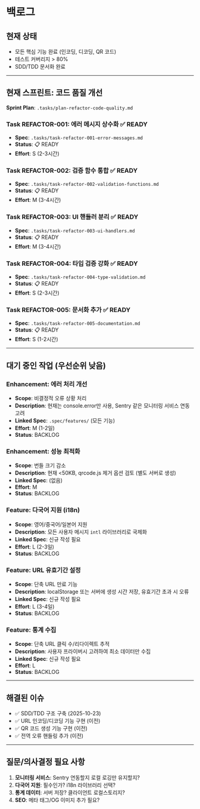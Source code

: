 # 백로그

## 현재 상태
- 모든 핵심 기능 완료 (인코딩, 디코딩, QR 코드)
- 테스트 커버리지 > 80%
- SDD/TDD 문서화 완료

---

## 현재 스프린트: 코드 품질 개선

**Sprint Plan**: `.tasks/plan-refactor-code-quality.md`

### Task REFACTOR-001: 에러 메시지 상수화 ✅ READY
- **Spec**: `.tasks/task-refactor-001-error-messages.md`
- **Status**: 📋 READY
- **Effort**: S (2-3시간)

### Task REFACTOR-002: 검증 함수 통합 ✅ READY
- **Spec**: `.tasks/task-refactor-002-validation-functions.md`
- **Status**: 📋 READY
- **Effort**: M (3-4시간)

### Task REFACTOR-003: UI 핸들러 분리 ✅ READY
- **Spec**: `.tasks/task-refactor-003-ui-handlers.md`
- **Status**: 📋 READY
- **Effort**: M (3-4시간)

### Task REFACTOR-004: 타입 검증 강화 ✅ READY
- **Spec**: `.tasks/task-refactor-004-type-validation.md`
- **Status**: 📋 READY
- **Effort**: S (2-3시간)

### Task REFACTOR-005: 문서화 추가 ✅ READY
- **Spec**: `.tasks/task-refactor-005-documentation.md`
- **Status**: 📋 READY
- **Effort**: S (1-2시간)

---

## 대기 중인 작업 (우선순위 낮음)

### Enhancement: 에러 처리 개선
- **Scope**: 비결정적 오류 상황 처리
- **Description**: 현재는 console.error만 사용, Sentry 같은 모니터링 서비스 연동 고려
- **Linked Spec**: `.spec/features/` (모든 기능)
- **Effort**: M (1-2일)
- **Status**: BACKLOG

### Enhancement: 성능 최적화
- **Scope**: 번들 크기 감소
- **Description**: 현재 <50KB, qrcode.js 제거 옵션 검토 (별도 서버로 생성)
- **Linked Spec**: (없음)
- **Effort**: M
- **Status**: BACKLOG

### Feature: 다국어 지원 (i18n)
- **Scope**: 영어/중국어/일본어 지원
- **Description**: 모든 사용자 메시지 `intl` 라이브러리로 국제화
- **Linked Spec**: 신규 작성 필요
- **Effort**: L (2-3일)
- **Status**: BACKLOG

### Feature: URL 유효기간 설정
- **Scope**: 단축 URL 만료 기능
- **Description**: localStorage 또는 서버에 생성 시간 저장, 유효기간 초과 시 오류
- **Linked Spec**: 신규 작성 필요
- **Effort**: L (3-4일)
- **Status**: BACKLOG

### Feature: 통계 수집
- **Scope**: 단축 URL 클릭 수/리다이렉트 추적
- **Description**: 사용자 프라이버시 고려하여 최소 데이터만 수집
- **Linked Spec**: 신규 작성 필요
- **Effort**: L
- **Status**: BACKLOG

---

## 해결된 이슈

- ✅ SDD/TDD 구조 구축 (2025-10-23)
- ✅ URL 인코딩/디코딩 기능 구현 (이전)
- ✅ QR 코드 생성 기능 구현 (이전)
- ✅ 전역 오류 핸들링 추가 (이전)

---

## 질문/의사결정 필요 사항

1. **모니터링 서비스**: Sentry 연동할지 로컬 로깅만 유지할지?
2. **다국어 지원**: 필수인가? i18n 라이브러리 선택?
3. **통계 데이터**: 서버 저장? 클라이언트 로컬스토리지?
4. **SEO**: 메타 태그/OG 이미지 추가 필요?
